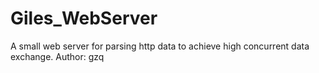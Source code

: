 # Giles_WebServer
A small web server for parsing http data to achieve high concurrent data exchange. Author: gzq
